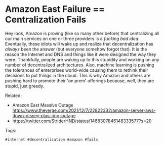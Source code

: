 # Amazon East Failure == Centralization Fails

Hey look, Amazon is proving (like so many other before) that
centralizing all our main services on one or three providers is a
*fucking bad idea*. Eventually, these idiots will wake up and realize
that decentralization has *always* been the answer (but everyone somehow
forgot that). It is the reason the Internet and DNS and things like it
were designed the way they were. Thankfully, people are waking up to
this stupidity and working on any number of decentralized
architectures. Also, machine learning is pushing the tolerances of
enterprises world-wide causing them to rethink their decisions to put
things in the cloud. This is why Amazon and others are pushing hard to
promote their 'on prem' offerings because, well, they are 
stupid, just greedy.

Related:

* Amazon East Massive Outage  
  <https://www.theverge.com/2021/12/7/22822332/amazon-server-aws-down-disney-plus-ring-outage>
* <https://twitter.com/StriderHND/status/1468307846148333577?s=20>

Tags:

    #internet #decentralization #amazon #fails
